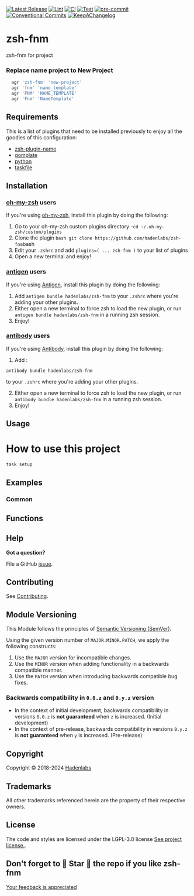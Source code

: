 <!--


  ** DO NOT EDIT THIS FILE
  **
  ** 1) Make all changes to `provision/generator/README.yaml`
  ** 2) Run`task readme` to rebuild this file.
  **
  ** (We maintain HUNDREDS of open source projects. This is how we maintain our sanity.)
  **


  -->

[![Latest Release](https://img.shields.io/github/release/hadenlabs/zsh-fnm)](https://github.com/hadenlabs/zsh-fnm/releases) [![Lint](https://img.shields.io/github/workflow/status/hadenlabs/zsh-fnm/lint-code)](https://github.com/hadenlabs/zsh-fnm/actions?workflow=lint-code) [![CI](https://img.shields.io/github/workflow/status/hadenlabs/zsh-fnm/ci)](https://github.com/hadenlabs/zsh-fnm/actions?workflow=ci) [![Test](https://img.shields.io/github/workflow/status/hadenlabs/zsh-fnm/test)](https://github.com/hadenlabs/zsh-fnm/actions?workflow=test) [![pre-commit](https://img.shields.io/badge/pre--commit-enabled-brightgreen?logo=pre-commit&logoColor=white)](https://github.com/pre-commit/pre-commit) [![Conventional Commits](https://img.shields.io/badge/Conventional%20Commits-1.0.0-yellow)](https://conventionalcommits.org) [![KeepAChangelog](https://img.shields.io/badge/changelog-Keep%20a%20Changelog%20v1.0.0-orange)](https://keepachangelog.com)

# zsh-fnm

zsh-fnm for project

### Replace name project to New Project

```bash
  agr 'zsh-fnm' 'new-project'
  agr 'fnm' 'name_template'
  agr 'FNM' 'NAME_TEMPLATE'
  agr 'Fnm' 'NameTemplate'
```

## Requirements

This is a list of plugins that need to be installed previously to enjoy all the goodies of this configuration:

- [zsh-plugin-name](https://github.com/hadenlabs/zsh-fnm)
- [gomplate](https://github.com/hairyhenderson/gomplate)
- [python](https://www.python.org)
- [taskfile](https://github.com/go-task/task)

## Installation

<!-- Space: Projects -->
<!-- Parent: Fnm -->
<!-- Title: Installation Oh-My-Zsh Fnm -->
<!-- Label: Fnm -->
<!-- Label: Project -->
<!-- Label: Installation -->
<!-- Label: Oh-My-Zsh -->
<!-- Include: docs/disclaimer.md -->
<!-- Include: ac:toc -->

### [oh-my-zsh](https://github.com/ohmyzsh/ohmyzsh) users

If you're using [oh-my-zsh](https://github.com/ohmyzsh/ohmyzsh), install this plugin by doing the following:

1.  Go to your oh-my-zsh custom plugins directory -`cd ~/.oh-my-zsh/custom/plugins`
2.  Clone the plugin `bash git clone https://github.com/hadenlabs/zsh-fnm`bash
3.  Edit your `.zshrc` and add `plugins=( ... zsh-fnm )` to your list of plugins
4.  Open a new terminal and enjoy!
    <!-- Space: Projects -->
    <!-- Parent: Fnm -->
    <!-- Title: Installation Antigen Fnm -->
    <!-- Label: Fnm -->
    <!-- Label: Project -->
    <!-- Label: Installation -->
    <!-- Label: Antigen -->
    <!-- Include: docs/disclaimer.md -->
    <!-- Include: ac:toc -->

### [antigen](https://github.com/zsh-users/antigen) users

If you're using [Antigen](https://github.com/zsh-users/antigen), install this plugin by doing the following:

1.  Add `antigen bundle hadenlabs/zsh-fnm` to your `.zshrc` where you're adding your other plugins.
2.  Either open a new terminal to force zsh to load the new plugin, or run `antigen bundle hadenlabs/zsh-fnm` in a running zsh session.
3.  Enjoy!
    <!-- Space: Projects -->
    <!-- Parent: Fnm -->
    <!-- Title: Installation Antibody Fnm -->
    <!-- Label: Fnm -->
    <!-- Label: Project -->
    <!-- Label: Installation -->
    <!-- Include: docs/disclaimer.md -->
    <!-- Include: ac:toc -->

### [antibody](https://github.com/getantibody/antibody) users

If you're using [Antibody](https://github.com/getantibody/antibody), install this plugin by doing the following:

1. Add :

```{.sourceCode .bash}
antibody bundle hadenlabs/zsh-fnm
```

to your `.zshrc` where you're adding your other plugins.

2.  Either open a new terminal to force zsh to load the new plugin, or run `antibody bundle hadenlabs/zsh-fnm` in a running zsh session.
3.  Enjoy!

## Usage

# How to use this project

```bash
task setup
```

## Examples

<!-- Space: Projects -->
<!-- Parent: Fnm -->
<!-- Title: Examples Fnm -->
<!-- Label: Examples -->
<!-- Include: ./../disclaimer.md -->
<!-- Include: ac:toc -->

### Common

 <!-- Space: Projects -->
<!-- Parent: Fnm -->
<!-- Title: Functions Fnm -->
<!-- Label: Functions -->
<!-- Include: docs/disclaimer.md -->
<!-- Include: ac:toc -->

## Functions

## Help

**Got a question?**

File a GitHub [issue](https://github.com/hadenlabs/zsh-fnm/issues).

## Contributing

See [Contributing](./docs/contributing.md).

## Module Versioning

This Module follows the principles of [Semantic Versioning (SemVer)](https://semver.org/).

Using the given version number of `MAJOR.MINOR.PATCH`, we apply the following constructs:

1. Use the `MAJOR` version for incompatible changes.
1. Use the `MINOR` version when adding functionality in a backwards compatible manner.
1. Use the `PATCH` version when introducing backwards compatible bug fixes.

### Backwards compatibility in `0.0.z` and `0.y.z` version

- In the context of initial development, backwards compatibility in versions `0.0.z` is **not guaranteed** when `z` is increased. (Initial development)
- In the context of pre-release, backwards compatibility in versions `0.y.z` is **not guaranteed** when `y` is increased. (Pre-release)

## Copyright

Copyright © 2018-2024 [Hadenlabs](https://hadenlabs.com)

## Trademarks

All other trademarks referenced herein are the property of their respective owners.

## License

The code and styles are licensed under the LGPL-3.0 license [See project license.](LICENSE).

## Don't forget to 🌟 Star 🌟 the repo if you like zsh-fnm

[Your feedback is appreciated](https://github.com/hadenlabs/zsh-fnm/issues)
